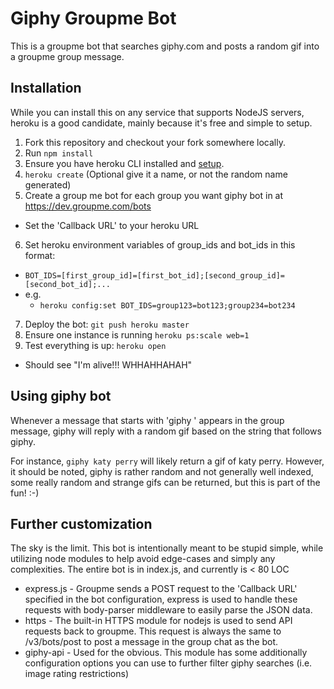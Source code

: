# Giphy Groupme Bot
This is a groupme bot that searches giphy.com and posts a random gif into a groupme group message.

## Installation

While you can install this on any service that supports NodeJS servers, heroku is a good candidate, mainly because it's free and simple to setup.

1. Fork this repository and checkout your fork somewhere locally.
2. Run `npm install`
3. Ensure you have heroku CLI installed and [setup](https://devcenter.heroku.com/articles/getting-started-with-nodejs#set-up).
4. `heroku create` (Optional give it a name, or not the random name generated)
5. Create a group me bot for each group you want giphy bot in at https://dev.groupme.com/bots
  - Set the 'Callback URL' to your heroku URL
6. Set heroku environment variables of group_ids and bot_ids in this format:
  - `BOT_IDS=[first_group_id]=[first_bot_id];[second_group_id]=[second_bot_id];...`
  - e.g.
      - `heroku config:set BOT_IDS=group123=bot123;group234=bot234`
7. Deploy the bot: `git push heroku master`
8. Ensure one instance is running `heroku ps:scale web=1`
9. Test everything is up: `heroku open`
  - Should see "I'm alive!!! WHHAHHAHAH"

## Using giphy bot

Whenever a message that starts with 'giphy ' appears in the group message, giphy will reply with a random gif based on the string that follows giphy.

For instance, `giphy katy perry` will likely return a gif of katy perry.  However, it should be noted, giphy is rather random and not generally well indexed, some really random and strange gifs can be returned, but this is part of the fun! :-)

## Further customization

The sky is the limit.  This bot is intentionally meant to be stupid simple, while utilizing node modules to help avoid edge-cases and simply any complexities.  The entire bot is in index.js, and currently is < 80 LOC

  * express.js - Groupme sends a POST request to the 'Callback URL' specified in the bot configuration, express is used to handle these requests with body-parser middleware to easily parse the JSON data.
  * https - The built-in HTTPS module for nodejs is used to send API requests back to groupme.  This request is always the same to /v3/bots/post to post a message in the group chat as the bot.
  * giphy-api - Used for the obvious.  This module has some additionally configuration options you can use to further filter giphy searches (i.e. image rating restrictions)